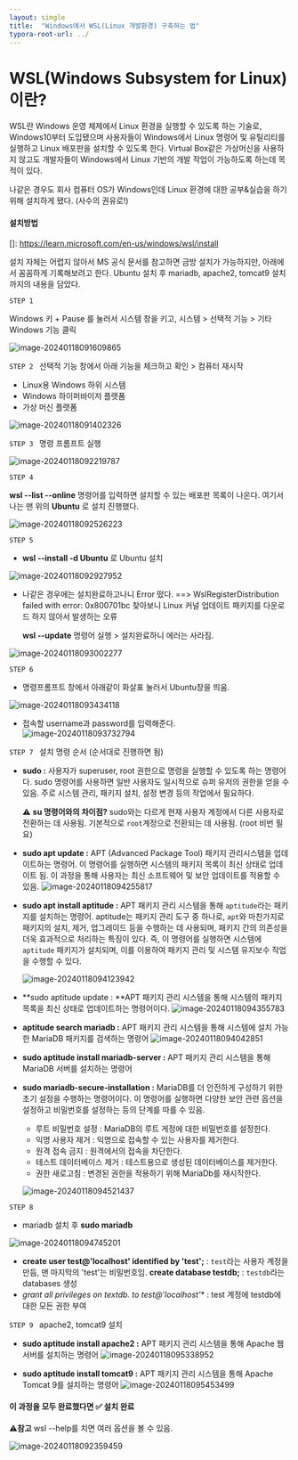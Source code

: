 ```yaml
---
layout: single
title:  "Windows에서 WSL(Linux 개발환경) 구축하는 법"
typora-root-url: ../
---
```






# WSL(Windows Subsystem for Linux)이란?

WSL란 Windows 운영 체제에서 Linux 환경을 실행할 수 있도록 하는 기술로, Windows10부터 도입됐으며 사용자들이 Windows에서 Linux 명령어 및 유틸리티를 실행하고 Linux 배포판을 설치할 수 있도록 한다. 
Virtual Box같은 가상머신을 사용하지 않고도 개발자들이 Windows에서 Linux 기반의 개발 작업이 가능하도록 하는데 목적이 있다.

나같은 경우도 회사 컴퓨터 OS가 Windows인데 Linux 환경에 대한 공부&실습을 하기 위해 설치하게 됐다. (사수의 권유로!)



#### **설치방법**

[]: https://learn.microsoft.com/en-us/windows/wsl/install

설치 자체는 어렵지 않아서 MS 공식 문서를 참고하면 금방 설치가 가능하지만, 아래에서 꼼꼼하게 기록해보려고 한다. 
Ubuntu 설치 후 mariadb, apache2, tomcat9 설치까지의 내용을 담았다.



`STEP 1`  

Windows 키 + Pause 를 눌러서 시스템 창을 키고, 시스템 > 선택적 기능 > 기타 Windows 기능 클릭  

![image-20240118091609865](/images/2024-01-18-HTTP-API-설계예시/image-20240118091609865.png)



`STEP 2 ` 선택적 기능 창에서 아래 기능을 체크하고 확인 > 컴퓨터 재시작 

- Linux용 Windows 하위 시스템 
- Windows 하이퍼바이저 플랫폼
- 가상 머신 플랫폼

![image-20240118091402326](/images/2024-01-18-HTTP-API-설계예시/image-20240118091402326.png)



`STEP 3 ` 명령 프롬프트 실행 

![image-20240118092219787](/images/2024-01-18-HTTP-API-설계예시/image-20240118092219787.png)



`STEP 4` 

**wsl --list --online** 명령어를 입력하면 설치할 수 있는 배포판 목록이 나온다.
여기서 나는 맨 위의 **Ubuntu** 로 설치 진행했다.

![image-20240118092526223](/images/2024-01-18-HTTP-API-설계예시/image-20240118092526223.png)




`STEP 5 `

- **wsl --install -d Ubuntu** 로 Ubuntu 설치

![image-20240118092927952](/images/2024-01-18-HTTP-API-설계예시/image-20240118092927952.png)



- 나같은 경우에는 설치완료하고나니 Error 떴다. ==> WslRegisterDistribution failed with error: 0x800701bc
  찾아보니 Linux 커널 업데이트 패키지를 다운로드 하지 않아서 발생하는 오류

  **wsl --update** 명령어 실행 > 설치완료하니 에러는 사라짐.

![image-20240118093002277](/images/2024-01-18-HTTP-API-설계예시/image-20240118093002277.png)




`STEP 6 `

- 명령프롬프트 창에서 아래같이 화살표 눌러서 Ubuntu창을 띄움.

![image-20240118093434118](/images/2024-01-18-HTTP-API-설계예시/image-20240118093434118.png)



- 접속할 username과 password를 입력해준다.
  ![image-20240118093732794](/images/2024-01-18-HTTP-API-설계예시/image-20240118093732794.png)



`STEP 7 ` 설치 명령 순서 (순서대로 진행하면 됨)

- **sudo :** 사용자가 superuser, root 권한으로 명령을 실행할 수 있도록 하는 명령어다. sudo 명령어를 사용하면 일반 사용자도 일시적으로 슈퍼 유저의 권한을 얻을 수 있음. 주로 시스템 관리, 패키지 설치, 설정 변경 등의 작업에서 필요하다. 

  ⚠️ **su 명령어와의 차이점?**  sudo와는 다르게 현재 사용자 계정에서 다른 사용자로 전환하는 데 사용됨. 기본적으로 `root`계정으로 전환되는 데 사용됨. (root 비번 필요) 
  

- **sudo apt update :** APT (Advanced Package Tool) 패키지 관리시스템을 업데이트하는 명령어. 이 명령어를 실행하면 시스템의 패키지 목록이 최신 상태로 업데이트 됨. 이 과정을 통해 사용자는 최신 소프트웨어 및 보안 업데이트를 적용할 수 있음. 
  ![image-20240118094255817](/images/2024-01-18-HTTP-API-설계예시/image-20240118094255817.png)

  

- **sudo apt install aptitude :**  APT 패키지 관리 시스템을 통해 `aptitude`라는 패키지를 설치하는 명령어. 
  aptitude는 패키지 관리 도구 중 하나로, `apt`와 마찬가지로 패키지의 설치, 제거, 업그레이드 등을 수행하는 데 사용되며,  패키지 간의 의존성을 더욱 효과적으로 처리하는 특징이 있다. 즉, 이 명령어를 실행하면 시스템에 `aptitude` 패키지가 설치되며, 이를 이용하여 패키지 관리 및 시스템 유지보수 작업을 수행할 수 있다.

  ![image-20240118094123942](/images/2024-01-18-HTTP-API-설계예시/image-20240118094123942.png)

  

- **sudo aptitude update : **APT 패키지 관리 시스템을 통해 시스템의 패키지 목록을 최신 상태로 업데이트하는 명령어이다. 
  ![image-20240118094355783](/images/2024-01-18-HTTP-API-설계예시/image-20240118094355783.png)

  

- **aptitude search mariadb :** APT 패키지 관리 시스템을 통해 시스템에 설치 가능한 MariaDB 패키지를 검색하는 명령어
  ![image-20240118094042851](/images/2024-01-18-HTTP-API-설계예시/image-20240118094042851.png)

  

- **sudo aptitude install mariadb-server :**  APT 패키지 관리 시스템을 통해 MariaDB 서버를 설치하는 명령어

  

- **sudo mariadb-secure-installation :** MariaDB를 더 안전하게 구성하기 위한 초기 설정을 수행하는 명령어이다. 이 명령어를 실행하면 다양한 보안 관련 옵션을 설정하고 비밀번호를 설정하는 등의 단계를 따를 수 있음.

  - 루트 비밀번호 설정 : MariaDB의 루트 게정에 대한 비밀번호를 설정한다.
  - 익명 사용자 제거 : 익명으로 접속할 수 있는 사용자를 제거한다.
  - 원격 접속 금지 : 원격에서의 접속을 차단한다.
  - 테스트 데이터베이스 제거 : 테스트용으로 생성된 데이터베이스를 제거한다.
  - 권한 새로고침 : 변경된 권한을 적용하기 위해 MariaDb를 재시작한다.

  ![image-20240118094521437](/images/2024-01-18-HTTP-API-설계예시/image-20240118094521437.png)





`STEP 8 `

- mariadb 설치 후 **sudo mariadb**

![image-20240118094745201](/images/2024-01-18-HTTP-API-설계예시/image-20240118094745201.png)

- **create user test@'localhost' identified by 'test';** : `test`라는 사용자 계정을 만듬, 맨 마지막의 'test'는 비밀번호임.
  **create database testdb;** : `testdb`라는 databases 생성 
- **grant all privileges on textdb.* to test@'localhost'** : test 계정에 testdb에 대한 모든 권한 부여



`STEP 9 ` apache2, tomcat9 설치 

- **sudo aptitude install apache2 :**  APT 패키지 관리 시스템을 통해 Apache 웹 서버를 설치하는 명령어
  ![image-20240118095338952](/images/2024-01-18-HTTP-API-설계예시/image-20240118095338952.png)



- **sudo aptitude install tomcat9 :** APT 패키지 관리 시스템을 통해 Apache Tomcat 9를 설치하는 명령어
  ![image-20240118095453499](/images/2024-01-18-HTTP-API-설계예시/image-20240118095453499.png)

  



#### 이 과정을 모두 완료했다면 ✅ 설치 완료




⚠️**참고** wsl --help를 치면 여러 옵션을 볼 수 있음. 

![image-20240118092359459](/images/2024-01-18-HTTP-API-설계예시/image-20240118092359459.png)